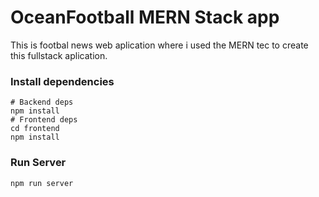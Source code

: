 # OceanFootball MERN Stack app

This is footbal news web aplication where i used the MERN tec to create this fullstack aplication.



### Install dependencies

```
# Backend deps
npm install
# Frontend deps
cd frontend
npm install
```

### Run Server

```
npm run server
```

